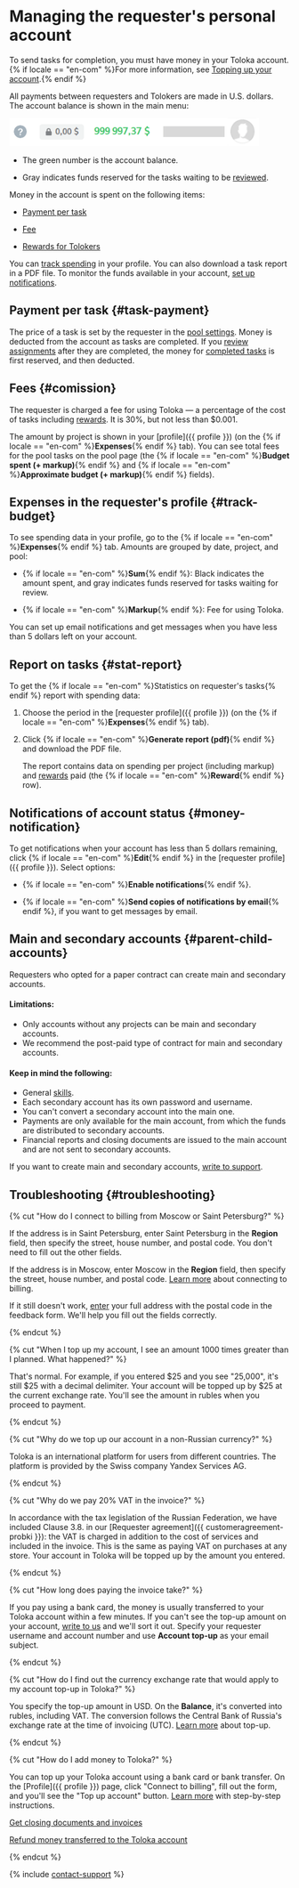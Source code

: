 # Managing the requester's personal account

To send tasks for completion, you must have money in your Toloka account. {% if locale == "en-com" %}For more information, see [Topping up your account](refill.md).{% endif %}

All payments between requesters and Tolokers are made in U.S. dollars. The account balance is shown in the main menu:

![](../_images/other/balance-ru.png)

- The green number is the account balance.

- Gray indicates funds reserved for the tasks waiting to be [reviewed](../../glossary.md#assignment-review).

Money in the account is spent on the following items:

- [Payment per task](#task-payment)

- [Fee](#comission)

- [Rewards for Tolokers](bonus.md)

You can [track spending](#track-budget) in your profile. You can also download a task report in a PDF file. To monitor the funds available in your account, [set up notifications](#money-notification).

## Payment per task {#task-payment}

The price of a task is set by the requester in the [pool settings](../../glossary.md#pool). Money is deducted from the account as tasks are completed. If you [review assignments](accept.md) after they are completed, the money for [completed tasks](../../glossary.md#completed-tasks) is first reserved, and then deducted.

## Fees {#comission}

The requester is charged a fee for using Toloka — a percentage of the cost of tasks including [rewards](bonus.md). It is 30%, but not less than $0.001.

The amount by project is shown in your [profile]({{ profile }}) (on the {% if locale == "en-com" %}**Expenses**{% endif %} tab). You can see total fees for the pool tasks on the pool page (the {% if locale == "en-com" %}**Budget spent (+ markup)**{% endif %} and {% if locale == "en-com" %}**Approximate budget (+ markup)**{% endif %} fields).

## Expenses in the requester's profile {#track-budget}

To see spending data in your profile, go to the {% if locale == "en-com" %}**Expenses**{% endif %} tab. Amounts are grouped by date, project, and pool:

- {% if locale == "en-com" %}**Sum**{% endif %}: Black indicates the amount spent, and gray indicates funds reserved for tasks waiting for review.

- {% if locale == "en-com" %}**Markup**{% endif %}: Fee for using Toloka.

You can set up email notifications and get messages when you have less than 5 dollars left on your account.

## Report on tasks {#stat-report}

To get the {% if locale == "en-com" %}Statistics on requester's tasks{% endif %} report with spending data:

1. Choose the period in the [requester profile]({{ profile }}) (on the {% if locale == "en-com" %}**Expenses**{% endif %} tab).

1. Click {% if locale == "en-com" %}**Generate report (pdf)**{% endif %} and download the PDF file.

    The report contains data on spending per project (including markup) and [rewards](../../glossary.md#reward) paid (the {% if locale == "en-com" %}**Reward**{% endif %} row).

## Notifications of account status {#money-notification}

To get notifications when your account has less than 5 dollars remaining, click {% if locale == "en-com" %}**Edit**{% endif %} in the [requester profile]({{ profile }}). Select options:

- {% if locale == "en-com" %}**Enable notifications**{% endif %}.

- {% if locale == "en-com" %}**Send copies of notifications by email**{% endif %}, if you want to get messages by email.

## Main and secondary accounts {#parent-child-accounts}

Requesters who opted for a paper contract can create main and secondary accounts.

#### Limitations:

- Only accounts without any projects can be main and secondary accounts.
- We recommend the post-paid type of contract for main and secondary accounts.

#### Keep in mind the following:

- General [skills](../../glossary.md#skill).
- Each secondary account has its own password and username.
- You can't convert a secondary account into the main one.
- Payments are only available for the main account, from which the funds are distributed to secondary accounts.
- Financial reports and closing documents are issued to the main account and are not sent to secondary accounts.

If you want to create main and secondary accounts, [write to support](../troubleshooting/support.md#new).

## Troubleshooting {#troubleshooting}

{% cut "How do I connect to billing from Moscow or Saint Petersburg?" %}

If the address is in Saint Petersburg, enter Saint Petersburg in the **Region** field, then specify the street, house number, and postal code. You don't need to fill out the other fields.

If the address is in Moscow, enter Moscow in the **Region** field, then specify the street, house number, and postal code. [Learn more](refill.md#step-by-step) about connecting to billing.

If it still doesn't work, [enter](../troubleshooting/troubleshooting.md) your full address with the postal code in the feedback form. We'll help you fill out the fields correctly.

{% endcut %}

{% cut "When I top up my account, I see an amount 1000 times greater than I planned. What happened?" %}

That's normal. For example, if you entered $25 and you see "25,000", it's still $25 with a decimal delimiter. Your account will be topped up by $25 at the current exchange rate. You'll see the amount in rubles when you proceed to payment.

{% endcut %}

{% cut "Why do we top up our account in a non-Russian currency?" %}

Toloka is an international platform for users from different countries. The platform is provided by the Swiss company Yandex Services AG.

{% endcut %}

{% cut "Why do we pay 20% VAT in the invoice?" %}

In accordance with the tax legislation of the Russian Federation, we have included Clause 3.8. in our [Requester agreement]({{ customeragreement-probki }}): the VAT is charged in addition to the cost of services and included in the invoice. This is the same as paying VAT on purchases at any store. Your account in Toloka will be topped up by the amount you entered.

{% endcut %}

{% cut "How long does paying the invoice take?" %}

If you pay using a bank card, the money is usually transferred to your Toloka account within a few minutes. If you can't see the top-up amount on your account, [write to us](../troubleshooting/support.md#help) and we'll sort it out. Specify your requester username and account number and use **Account top-up** as your email subject.

{% endcut %}

{% cut "How do I find out the currency exchange rate that would apply to my account top-up in Toloka?" %}

You specify the top-up amount in USD. On the **Balance**, it's converted into rubles, including VAT. The conversion follows the Central Bank of Russia's exchange rate at the time of invoicing (UTC). [Learn more](refill.md) about top-up.

{% endcut %}

{% cut "How do I add money to Toloka?" %}

You can top up your Toloka account using a bank card or bank transfer. On the [Profile]({{ profile }}) page, click "Connect to billing", fill out the form, and you'll see the "Top up account" button. [Learn more](refill.md#step-by-step) with step-by-step instructions.

[Get closing documents and invoices](../troubleshooting/support.md#feedback_g3b_vj3_qjb)

[Refund money transferred to the Toloka account](../troubleshooting/support.md#feedback_khw_wc3_qjb)

{% endcut %}

{% include [contact-support](../_includes/contact-support-help.md) %}
